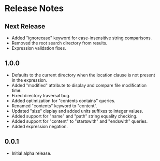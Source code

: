 # Release Notes

## Next Release

* Added "ignorecase" keyword for case-insensitive string comparisons.
* Removed the root search directory from results.
* Expression validation fixes.

## 1.0.0

* Defaults to the current directory when the location clause is not present in the expression.
* Added "modified" attribute to display and compare file modification time.
* Fixed directory traversal bug.
* Added optimization for "contents contains" queries.
* Renamed "contents" keyword to "content".
* Updated "size" display and added units suffixes to integer values.
* Added support for "name" and "path" string equality checking.
* Added support for "content" to "startswith" and "endswith" queries.
* Added expression negation.

## 0.0.1

* Initial alpha release.
